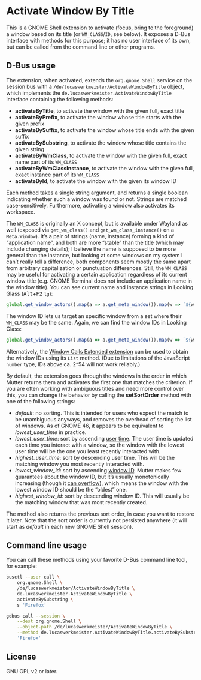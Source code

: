 # Activate Window By Title

This is a GNOME Shell extension to activate (focus, bring to the foreground) a window
based on its title (or `WM_CLASS`/`ID`, see below).
It exposes a D-Bus interface with methods for this purpose;
it has no user interface of its own,
but can be called from the command line or other programs.

## D-Bus usage

The extension, when activated, extends the `org.gnome.Shell` service on the session bus
with a `/de/lucaswerkmeister/ActivateWindowByTitle` object,
which implements the `de.lucaswerkmeister.ActivateWindowByTitle` interface containing the following methods:

- **activateByTitle**, to activate the window with the given full, exact title
- **activateByPrefix**, to activate the window whose title starts with the given prefix
- **activateBySuffix**, to activate the window whose title ends with the given suffix
- **activateBySubstring**, to activate the window whose title contains the given string
- **activateByWmClass**, to activate the window with the given full, exact name part of its `WM_CLASS`
- **activateByWmClassInstance**, to activate the window with the given full, exact instance part of its `WM_CLASS`
- **activateById**, to activate the window with the given its window ID

Each method takes a single string argument,
and returns a single boolean indicating whether such a window was found or not.
Strings are matched case-sensitively.
Furthermore, activating a window also activates its workspace.

The `WM_CLASS` is originally an X concept, but is available under Wayland as well
(exposed via `get_wm_class()` and `get_wm_class_instance()` on a `Meta.Window`).
It’s a pair of strings (name, instance) forming a kind of “application name”,
and both are more “stable” than the title (which may include changing details);
I believe the name is supposed to be more general than the instance,
but looking at some windows on my system I can’t really tell a difference,
both components seem mostly the same apart from arbitrary capitalization or punctuation differences.
Still, the `WM_CLASS` may be useful for activating a certain application regardless of its current window title
(e.g. GNOME Terminal does not include an application name in the window title).
You can see current name and instance strings in Looking Glass (<kbd>Alt</kbd>+<kbd>F2</kbd> `lg`):
```js
global.get_window_actors().map(a => a.get_meta_window()).map(w => `${w.get_wm_class()} (${w.get_wm_class_instance()})`)
```

The window ID lets us target an specific window from a set where their `WM_CLASS` may be the same.
Again, we can find the window IDs in Looking Glass:
```js
global.get_window_actors().map(a => a.get_meta_window()).map(w => `${w.get_wm_class()} (${w.get_id()})`)
```
Alternatively, the [Window Calls Extended extension](https://extensions.gnome.org/extension/4974/window-calls-extended/)
can be used to obtain the window IDs using its `List` method.
(Due to limitations of the JavaScript `number` type, IDs above ca. 2^54 will not work reliably.)

By default, the extension goes through the windows in the order in which Mutter returns them
and activates the first one that matches the criterion.
If you are often working with ambiguous titles and need more control over this,
you can change the behavior by calling the **setSortOrder** method with one of the following strings:

- *default*: no sorting.
  This is intended for users who expect the match to be unambiguous anyways,
  and removes the overhead of sorting the list of windows.
  As of GNOME 46, it appears to be equivalent to *lowest_user_time* in practice.
- *lowest_user_time*: sort by ascending [user time](https://gnome.pages.gitlab.gnome.org/mutter/meta/method.Window.get_user_time.html).
  The user time is updated each time you interact with a window,
  so the window with the lowest user time will be the one you least recently interacted with.
- *highest_user_time*: sort by descending user time.
  This will be the matching window you most recently interacted with.
- *lowest_window_id*: sort by ascending [window ID](https://gnome.pages.gitlab.gnome.org/mutter/meta/method.Window.get_id.html).
  Mutter makes few guarantees about the window ID,
  but it’s usually monotonically increasing (though it [can overflow](https://gitlab.gnome.org/GNOME/mutter/-/blob/a68385a179/src/core/display.c#L3507)),
  which means the window with the lowest window ID should be the “oldest” one.
- *highest_window_id*: sort by descending window ID.
  This will usually be the matching window that was most recently created.

The method also returns the previous sort order, in case you want to restore it later.
Note that the sort order is currently not persisted anywhere
(it will start as *default* in each new GNOME Shell session).

## Command line usage

You can call these methods using your favorite D-Bus command line tool, for example:

```sh
busctl --user call \
    org.gnome.Shell \
    /de/lucaswerkmeister/ActivateWindowByTitle \
    de.lucaswerkmeister.ActivateWindowByTitle \
    activateBySubstring \
    s 'Firefox'
```

```sh
gdbus call --session \
    --dest org.gnome.Shell \
    --object-path /de/lucaswerkmeister/ActivateWindowByTitle \
    --method de.lucaswerkmeister.ActivateWindowByTitle.activateBySubstring \
    'Firefox'
```

## License

GNU GPL v2 or later.
